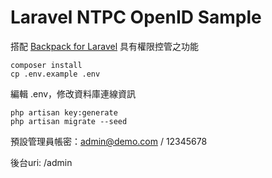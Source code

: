 # Laravel NTPC OpenID Sample

搭配 [Backpack for Laravel](https://backpackforlaravel.com/) 具有權限控管之功能

```
composer install
cp .env.example .env
```

編輯 .env，修改資料庫連線資訊

```
php artisan key:generate
php artisan migrate --seed
```

預設管理員帳密：admin@demo.com / 12345678

後台uri: /admin
